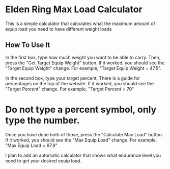 
# Elden Ring Max Load Calculator

This is a simple calculator that calculates what the maximum amount of equip load you need to have different weight loads

## How To Use It
In the first box, type how much weight you want to be able to carry.
Then, press the "Get Target Equip Weight" button. If it worked, you should see the "Target Equip Weight" change.
For example, "Target Equip Weight = 47.5".

In the second box, type your target percent.
There is a guide for percentages on the top of the website.
If it worked, you should see the "Target Percent" change.
For example, "Target Percent = 70"
# Do not type a percent symbol, only type the number.

Once you have done both of those, press the "Calculate Max Load" button.
If it worked, you should see the "Max Equip Load" change. For example, "Max Equip Load = 67.9"


I plan to add an automatic calculator that shows what endurance level you need to get your desired equip load.